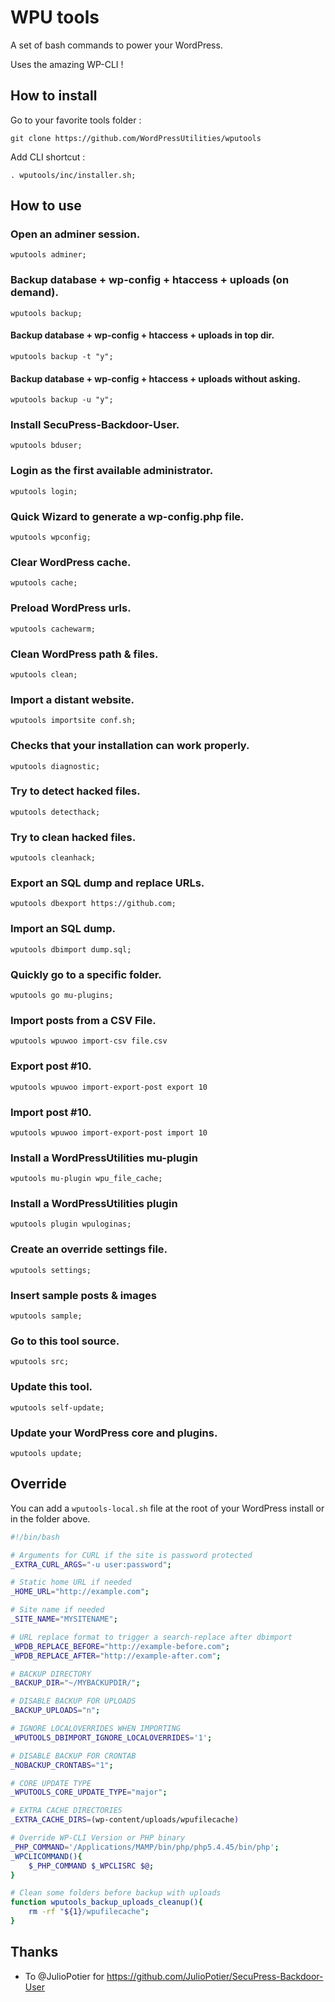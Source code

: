 # WPU tools

A set of bash commands to power your WordPress.

Uses the amazing WP-CLI !

## How to install

Go to your favorite tools folder :

```
git clone https://github.com/WordPressUtilities/wputools
```

Add CLI shortcut :

```
. wputools/inc/installer.sh;
```

## How to use

### Open an adminer session.

`wputools adminer;`

### Backup database + wp-config + htaccess + uploads (on demand).

`wputools backup;`

#### Backup database + wp-config + htaccess + uploads in top dir.

`wputools backup -t "y";`

#### Backup database + wp-config + htaccess + uploads without asking.

`wputools backup -u "y";`

### Install SecuPress-Backdoor-User.

`wputools bduser;`

### Login as the first available administrator.

`wputools login;`

### Quick Wizard to generate a wp-config.php file.

`wputools wpconfig;`

### Clear WordPress cache.

`wputools cache;`

### Preload WordPress urls.

`wputools cachewarm;`

### Clean WordPress path & files.

`wputools clean;`

### Import a distant website.

`wputools importsite conf.sh;`

### Checks that your installation can work properly.

`wputools diagnostic;`

### Try to detect hacked files.

`wputools detecthack;`

### Try to clean hacked files.

`wputools cleanhack;`

### Export an SQL dump and replace URLs.

`wputools dbexport https://github.com;`

### Import an SQL dump.

`wputools dbimport dump.sql;`

### Quickly go to a specific folder.

`wputools go mu-plugins;`

### Import posts from a CSV File.

`wputools wpuwoo import-csv file.csv`

### Export post #10.

`wputools wpuwoo import-export-post export 10`

### Import post #10.

`wputools wpuwoo import-export-post import 10`

### Install a WordPressUtilities mu-plugin

`wputools mu-plugin wpu_file_cache;`

### Install a WordPressUtilities plugin

`wputools plugin wpuloginas;`

### Create an override settings file.

`wputools settings;`

### Insert sample posts & images

`wputools sample;`

### Go to this tool source.

`wputools src;`

### Update this tool.

`wputools self-update;`

### Update your WordPress core and plugins.

`wputools update;`

## Override

You can add a `wputools-local.sh` file at the root of your WordPress install or in the folder above.

```bash
#!/bin/bash

# Arguments for CURL if the site is password protected
_EXTRA_CURL_ARGS="-u user:password";

# Static home URL if needed
_HOME_URL="http://example.com";

# Site name if needed
_SITE_NAME="MYSITENAME";

# URL replace format to trigger a search-replace after dbimport
_WPDB_REPLACE_BEFORE="http://example-before.com";
_WPDB_REPLACE_AFTER="http://example-after.com";

# BACKUP DIRECTORY
_BACKUP_DIR="~/MYBACKUPDIR/";

# DISABLE BACKUP FOR UPLOADS
_BACKUP_UPLOADS="n";

# IGNORE LOCALOVERRIDES WHEN IMPORTING
_WPUTOOLS_DBIMPORT_IGNORE_LOCALOVERRIDES='1';

# DISABLE BACKUP FOR CRONTAB
_NOBACKUP_CRONTABS="1";

# CORE UPDATE TYPE
_WPUTOOLS_CORE_UPDATE_TYPE="major";

# EXTRA CACHE DIRECTORIES
_EXTRA_CACHE_DIRS=(wp-content/uploads/wpufilecache)

# Override WP-CLI Version or PHP binary
_PHP_COMMAND='/Applications/MAMP/bin/php/php5.4.45/bin/php';
_WPCLICOMMAND(){
    $_PHP_COMMAND $_WPCLISRC $@;
}

# Clean some folders before backup with uploads
function wputools_backup_uploads_cleanup(){
    rm -rf "${1}/wpufilecache";
}

```

## Thanks

* To @JulioPotier for https://github.com/JulioPotier/SecuPress-Backdoor-User
